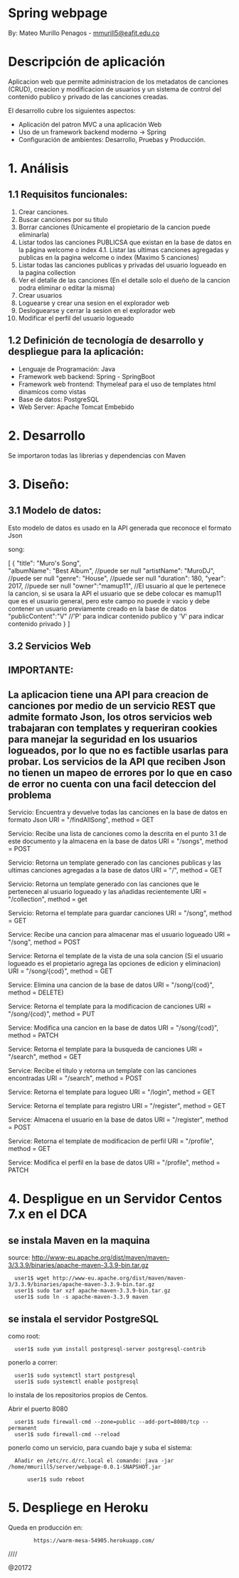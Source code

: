 # Spring webpage   

By: Mateo Murillo Penagos - mmurill5@eafit.edu.co

# Descripción de aplicación

Aplicacion web que permite administracion de los metadatos de canciones (CRUD), creacion y modificacion de usuarios y un sistema de control del contenido publico y privado de las canciones creadas.

El desarrollo cubre los siguientes aspectos:

* Aplicación del patron MVC a una aplicación Web
* Uso de un framework backend moderno -> Spring
* Configuración de ambientes: Desarrollo, Pruebas y Producción.

# 1. Análisis

## 1.1 Requisitos funcionales:

1. Crear canciones.
2. Buscar canciones por su titulo
3. Borrar canciones (Unicamente el propietario de la cancion puede eliminarla)
4. Listar todos las canciones PUBLICSA que existan en la base de datos en la página welcome o index
4.1. Listar las ultimas canciones agregadas y publicas en la pagina welcome o index (Maximo 5 canciones)
5. Listar todas las canciones publicas y privadas del usuario logueado en la pagina collection
6. Ver el detalle de las canciones (En el detalle solo el dueño de la cancion podra eliminar o editar la misma)
7. Crear usuarios
8. Loguearse y crear una sesion en el explorador web
9. Desloguearse y cerrar la sesion en el explorador web
10. Modificar el perfil del usuario logueado

## 1.2 Definición de tecnología de desarrollo y despliegue para la aplicación:

* Lenguaje de Programación: Java
* Framework web backend: Spring - SpringBoot
* Framework web frontend: Thymeleaf para el uso de templates html dinamicos como vistas
* Base de datos: PostgreSQL
* Web Server: Apache Tomcat Embebido

# 2. Desarrollo

Se importaron todas las librerias y dependencias con Maven

# 3. Diseño:

## 3.1 Modelo de datos:

Esto modelo de datos es usado en la API generada que reconoce el formato Json

song:

[
  {
    "title": "Muro's Song",       
    "albumName": "Best Album",    //puede ser null
    "artistName": "MuroDJ",       //puede ser null
    "genre": "House",             //puede ser null
    "duration": 180,
    "year": 2017,                 //puede ser null
    "owner":"mamup11",            //El usuario al que le pertenece la cancion, si se usara la API el usuario que se debe colocar es mamup11 que es el usuario general, pero este campo no puede ir vacio y debe contener un usuario previamente creado en la base de datos
    "publicContent":"V"           //'P' para indicar contenido publico  y  'V' para indicar contenido privado
  }
]

## 3.2 Servicios Web

IMPORTANTE:
--------------------------------------------------------------------------------------
La aplicacion tiene una API para creacion de canciones por medio de un servicio REST que admite formato Json, los otros servicios web trabajaran con templates y requeriran cookies para manejar la seguridad en los usuarios logueados, por lo que no es factible usarlas para probar.
Los servicios de la API que reciben Json no tienen un mapeo de errores por lo que en caso de error no cuenta con una facil deteccion del problema
--------------------------------------------------------------------------------------

Servicio: Encuentra y devuelve todas las canciones en la base de datos en formato Json
URI = "/findAllSong", method = GET

Servicio: Recibe una lista de canciones como la descrita en el punto 3.1 de este documento y la almacena en la base de datos
URI = "/songs", method = POST

Servicio: Retorna un template generado con las canciones publicas y las ultimas canciones agregadas a la base de datos
URI = "/", method = GET

Servicio: Retorna un template generado con las canciones que le pertenecen al usuario logueado y las añadidas recientemente
URI = "/collection", method = get

Servicio: Retorna el template para guardar canciones
URI = "/song", method = GET

Service: Recibe una cancion para almacenar mas el usuario logueado
URI = "/song", method = POST

Service: Retorna el template de la vista de una sola cancion (Si el usuario logueado es el propietario agrega las opciones de edicion y eliminacion)
URI = "/song/{cod}", method = GET

Service: Elimina una cancion de la base de datos
URI = "/song/{cod}", method = DELETE)

Service: Retorna el template para la modificacion de canciones
URI = "/song/{cod}", method = PUT

Service: Modifica una cancion en la base de datos
URI = "/song/{cod}", method = PATCH

Service: Retorna el template para la busqueda de canciones
URI = "/search", method = GET

Service: Recibe el titulo y retorna un template con las canciones encontradas
URI = "/search", method = POST

Service: Retorna el template para logueo
URI = "/login", method = GET

Service: Retorna el template para registro
URI = "/register", method = GET

Service: Almacena el usuario en la base de datos
URI = "/register", method = POST

Service: Retorna el template de modificacion de perfil
URI = "/profile", method = GET

Service: Modifica el perfil en la base de datos
URI = "/profile", method = PATCH

# 4. Despligue en un Servidor Centos 7.x en el DCA


## se instala Maven en la maquina

source: http://www-eu.apache.org/dist/maven/maven-3/3.3.9/binaries/apache-maven-3.3.9-bin.tar.gz

      user1$ wget http://www-eu.apache.org/dist/maven/maven-3/3.3.9/binaries/apache-maven-3.3.9-bin.tar.gz
      user1$ sudo tar xzf apache-maven-3.3.9-bin.tar.gz
      user1$ sudo ln -s apache-maven-3.3.9 maven

## se instala el servidor PostgreSQL

como root:

      user1$ sudo yum install postgresql-server postgresql-contrib

ponerlo a correr:

      user1$ sudo systemctl start postgresql
      user1$ sudo systemctl enable postgresql


lo instala de los repositorios propios de Centos.

Abrir el puerto 8080

      user1$ sudo firewall-cmd --zone=public --add-port=8080/tcp --permanent
      user1$ sudo firewall-cmd --reload


ponerlo como un servicio, para cuando baje y suba el sistema:    

      Añadir en /etc/rc.d/rc.local el comando: java -jar /home/mmurill5/server/webpage-0.0.1-SNAPSHOT.jar

          user1$ sudo reboot      


# 5. Despliege en Heroku

Queda en producción en:

            https://warm-mesa-54905.herokuapp.com/

////

@20172            
